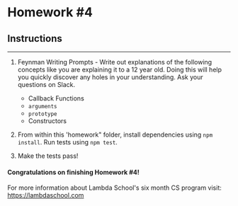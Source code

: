 # Homework #4

## Instructions
---
1. Feynman Writing Prompts - Write out explanations of the following concepts like you are explaining it to a 12 year old.  Doing this will help you quickly discover any holes in your understanding.  Ask your questions on Slack.
		
	* Callback Functions
	* `arguments`
	* `prototype`
	* Constructors

2. From within this 'homework" folder, install dependencies using `npm install`.  Run tests using `npm test`.

3. Make the tests pass!

#### Congratulations on finishing Homework #4!

For more information about Lambda School's six month CS program visit: https://lambdaschool.com
